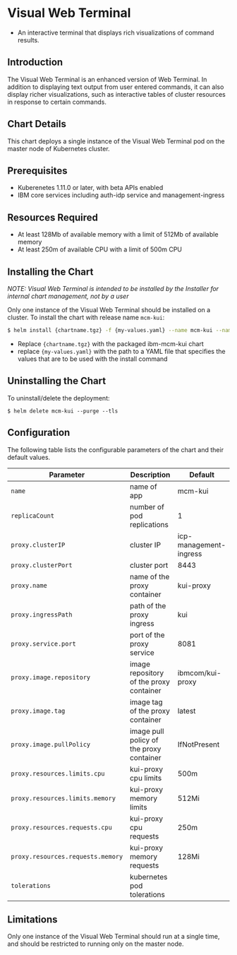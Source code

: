 # Visual Web Terminal
* An interactive terminal that displays rich visualizations of command results.

## Introduction
The Visual Web Terminal is an enhanced version of Web Terminal.  In addition to displaying text output from user entered commands, it can also display richer visualizations, such as interactive tables of cluster resources in response to certain commands.

## Chart Details
This chart deploys a single instance of the Visual Web Terminal pod on the master node of Kubernetes cluster.

## Prerequisites
* Kuberenetes 1.11.0 or later, with beta APIs enabled
* IBM core services including auth-idp service and management-ingress

## Resources Required
* At least 128Mb of available memory with a limit of 512Mb of available memory
* At least 250m of available CPU with a limit of 500m CPU

## Installing the Chart
_NOTE: Visual Web Terminal is intended to be installed by the Installer for internal chart management, not by a user_

Only one instance of the Visual Web Terminal should be installed on a cluster.
To install the chart with release name `mcm-kui`:
```bash
$ helm install {chartname.tgz} -f {my-values.yaml} --name mcm-kui --namespace kube-system --tls
```
- Replace `{chartname.tgz}` with the packaged ibm-mcm-kui chart
- replace `{my-values.yaml}` with the path to a YAML file that specifies the values that are to be used with the install command

## Uninstalling the Chart

To uninstall/delete the deployment:

```console
$ helm delete mcm-kui --purge --tls
```


## Configuration
The following table lists the configurable parameters of the chart and their default values.

Parameter                                        | Description                                               | Default
------------------------------------------------ | --------------------------------------------------------- | --------------------
`name`                                           | name of app                                               | mcm-kui                   
`replicaCount`                                   | number of pod replications                                | 1                   
`proxy.clusterIP`                                | cluster IP                                                | icp-management-ingress
`proxy.clusterPort`                              | cluster port                                              | 8443                  
`proxy.name`                                     | name of the proxy container                               | kui-proxy                   
`proxy.ingressPath`                              | path of the proxy ingress                                 | kui
`proxy.service.port`                             | port of the proxy service                                 | 8081                  
`proxy.image.repository`                         | image repository of the proxy container                   | ibmcom/kui-proxy
`proxy.image.tag`                                | image tag of the proxy container                          | latest
`proxy.image.pullPolicy`                         | image pull policy of the proxy container                  | IfNotPresent
`proxy.resources.limits.cpu`                     | kui-proxy cpu limits                                      | 500m
`proxy.resources.limits.memory`                  | kui-proxy memory limits                                   | 512Mi
`proxy.resources.requests.cpu`                   | kui-proxy cpu requests                                    | 250m
`proxy.resources.requests.memory`                | kui-proxy memory requests                                 | 128Mi
`tolerations`                                    | kubernetes pod tolerations                                | 


## Limitations
Only one instance of the Visual Web Terminal should run at a single time, and should be restricted to running only on the master node.
